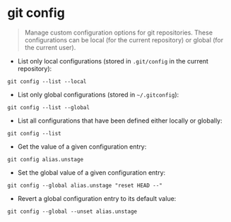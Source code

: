 # git config

> Manage custom configuration options for git repositories.
> These configurations can be local (for the current repository) or global (for the current user).

- List only local configurations (stored in `.git/config` in the current repository):

`git config --list --local`

- List only global configurations (stored in `~/.gitconfig`):

`git config --list --global`

- List all configurations that have been defined either locally or globally:

`git config --list`

- Get the value of a given configuration entry:

`git config alias.unstage`

- Set the global value of a given configuration entry:

`git config --global alias.unstage "reset HEAD --"`

- Revert a global configuration entry to its default value:

`git config --global --unset alias.unstage`
